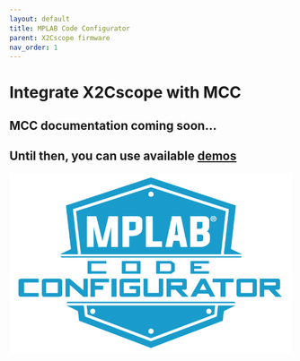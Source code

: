 ```yaml
---
layout: default
title: MPLAB Code Configurator
parent: X2Cscope firmware
nav_order: 1
---
```


# Integrate X2Cscope with MCC

## MCC documentation coming soon...

## Until then, you can use available [demos](../supportedHW.md)

[![MCC](../../images/mcc.png)](https://www.microchip.com/mplab/mplab-code-configurator)


